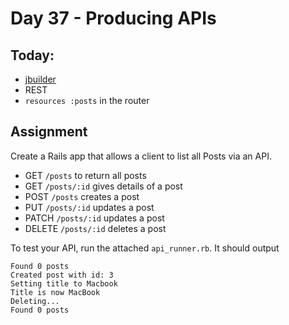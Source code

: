Day 37 - Producing APIs
=======================


Today:
------

* [jbuilder](https://github.com/rails/jbuilder)
* REST
* `resources :posts` in the router

Assignment
----------

Create a Rails app that allows a client to list all Posts via an API.

* GET `/posts` to return all posts
* GET `/posts/:id` gives details of a post
* POST `/posts` creates a post
* PUT `/posts/:id` updates a post
* PATCH `/posts/:id` updates a post
* DELETE `/posts/:id` deletes a post

To test your API, run the attached `api_runner.rb`. It should output

```
Found 0 posts
Created post with id: 3
Setting title to Macbook
Title is now MacBook
Deleting...
Found 0 posts
```



